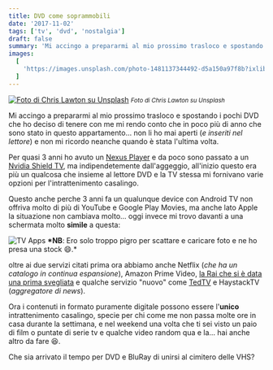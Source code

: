 ```yaml
---
title: DVD come soprammobili
date: '2017-11-02'
tags: ['tv', 'dvd', 'nostalgia']
draft: false
summary: 'Mi accingo a prepararmi al mio prossimo trasloco e spostando i pochi DVD che ho deciso di tenere con me mi rendo conto che in poco più di anno che sono stato in questo appartamento...'
images:
  [
    'https://images.unsplash.com/photo-1481137344492-d5a150a97f8b?ixlib=rb-0.3.5&q=80&fm=jpg&crop=entropy&cs=tinysrgb&w=1200&fit=max&s=fe51531f09a4f2cb1b4e0bd56dce9511',
  ]
---
```


[![Foto di Chris Lawton su Unsplash](https://images.unsplash.com/photo-1481137344492-d5a150a97f8b?ixlib=rb-0.3.5&q=80&fm=jpg&crop=entropy&cs=tinysrgb&w=1080&fit=max&s=fe51531f09a4f2cb1b4e0bd56dce9511)](https://unsplash.com/photos/Hys5qHaDbZQ) <small>_Foto di Chris Lawton su Unsplash_</small>

Mi accingo a prepararmi al mio prossimo trasloco e spostando i pochi DVD che ho deciso di tenere con me mi rendo conto che in poco più di anno che sono stato in questo appartamento... non li ho mai aperti (_e inseriti nel lettore_) e non mi ricordo neanche quando è stata l'ultima volta.

Per quasi 3 anni ho avuto un [Nexus Player](https://www.asus.com/us/Home-Entertainment/Nexus_Player/) e da poco sono passato a un [Nvidia Shield TV](https://www.nvidia.com/en-us/shield/shield-tv/), ma indipendetemente dall'aggeggio, all'inizio questo era più un qualcosa che insieme al lettore DVD e la TV stessa mi fornivano varie opzioni per l'intrattenimento casalingo.

Questo anche perche 3 anni fa un qualunque device con Android TV non offriva molto di più di YouTube e Google Play Movies, ma anche lato Apple la situazione non cambiava molto... oggi invece mi trovo davanti a una schermata molto **simile** a questa:

![TV Apps](https://www.android.com/static/2016/img/tv/lessbrowsing.jpg)
**\*NB**: Ero solo troppo pigro per scattare e caricare foto e ne ho presa una stock 😄.\*

oltre ai due servizi citati prima ora abbiamo anche Netflix (_che ha un catalogo in continua espansione_), Amazon Prime Video, [la Rai che si è data una prima svegliata](http://www.salvatorelaisa.me/2017/03/23/la-rai-ha-finalmente-capito-da-che-parte-deve-andare/) e qualche servizio "nuovo" come [TedTV](https://www.ted.com/) e HaystackTV (_aggregatore di news_).

Ora i contenuti in formato puramente digitale possono essere l'**unico** intrattenimento casalingo, specie per chi come me non passa molte ore in casa durante la settimana, e nel weekend una volta che ti sei visto un paio di film o puntate di serie tv e qualche video random qua e la... hai anche altro da fare 😆.

Che sia arrivato il tempo per DVD e BluRay di unirsi al cimitero delle VHS?
